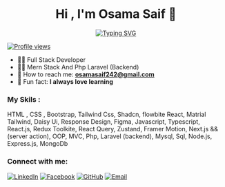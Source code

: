 <div align="center">
    <h1>Hi , I'm Osama Saif 👋</h1>
    <a href="https://www.linkedin.com/in/osama-saif-29932b295/">
        <img src="https://readme-typing-svg.herokuapp.com?font=Montserrat&weight=800&size=30&pause=1000&color=65F780&width=435&lines=Software+Engineer;Full+Stack+Developer" alt="Typing SVG" />
    </a>
</div>

[![Profile views](https://komarev.com/ghpvc/?username=osama78s&color=blue&style=flat-square&label=Profile+Views)](https://github.com/osama78s)

- 🤷‍♂️ Full Stack Developer
- 👨‍💻 Mern Stack And Php Laravel (Backend)
- 📩 How to reach me: **osamasaif242@gmail.com**
- 📖 Fun fact: **I always love learning**
### My Skils :
HTML , CSS , Bootstrap, Tailwind Css, Shadcn, flowbite React, Matrial Tailwind, Daisy Ui, Response Design, Figma, 
Javascript, Typescript, React.js, Redux Toolkite, React Query, Zustand, Framer Motion, Next.js  && (server action), 
OOP, MVC, Php, Laravel (backend), Mysql, Sql, Node.js, Express.js, MongoDb

### Connect with me:
[![LinkedIn](https://img.shields.io/badge/-LinkedIn-0077B5?style=flat-square&logo=linkedin&logoColor=white)](https://www.linkedin.com/in/osama-saif-29932b295/)
[![Facebook](https://img.shields.io/badge/-Facebook-1877F2?style=flat-square&logo=facebook&logoColor=white)](https://www.facebook.com/osama.saif.416909)
[![GitHub](https://img.shields.io/badge/-GitHub-181717?style=flat-square&logo=github&logoColor=white)](https://github.com/osama78s)
[![Email](https://img.shields.io/badge/-Email-D14836?style=flat-square&logo=gmail&logoColor=white)](osamasaif242@gmail.com)

<!--
**osama78s/osama78s** is a ✨ _special_ ✨ repository because its `README.md` (this file) appears on your GitHub profile.

Here are some ideas to get you started:

- 🔭 I’m currently working on ...
- 🌱 I’m currently learning ...
- 👯 I’m looking to collaborate on ...
- 🤔 I’m looking for help with ...
- 💬 Ask me about ...
- 📫 How to reach me: ...
- 😄 Pronouns: ...
- ⚡ Fun fact: ...
-->
